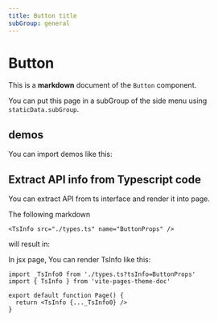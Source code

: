 ```yaml
---
title: Button title
subGroup: general
---
```


# Button

This is a **markdown** document of the `Button` component.

You can put this page in a subGroup of the side menu using `staticData.subGroup`.

## demos

You can import demos like this:

<Demo src="./demos/demo1.tsx" />

<Demo src="./demos/demo2.tsx" />

## Extract API info from Typescript code

You can extract API from ts interface and render it into page.

The following markdown

```tsx
<TsInfo src="./types.ts" name="ButtonProps" />
```

will result in:

<TsInfo src="./types.ts" name="ButtonProps" />

In jsx page, You can render TsInfo like this:

```tsx
import _TsInfo0 from './types.ts?tsInfo=ButtonProps'
import { TsInfo } from 'vite-pages-theme-doc'

export default function Page() {
  return <TsInfo {..._TsInfo0} />
}
```
